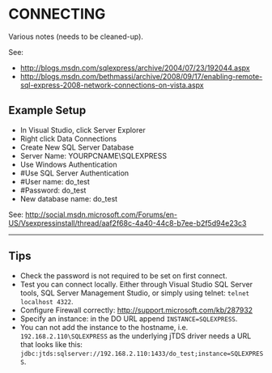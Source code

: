 CONNECTING
==========

Various notes (needs to be cleaned-up).

See:
 * http://blogs.msdn.com/sqlexpress/archive/2004/07/23/192044.aspx
 * http://blogs.msdn.com/bethmassi/archive/2008/09/17/enabling-remote-sql-express-2008-network-connections-on-vista.aspx


Example Setup
-------------

* In Visual Studio, click Server Explorer
* Right click Data Connections
* Create New SQL Server Database
* Server Name: YOURPCNAME\SQLEXPRESS
* Use Windows Authentication
* #Use SQL Server Authentication
* #User name: do_test
* #Password:  do_test
* New database name: do_test

See:
http://social.msdn.microsoft.com/Forums/en-US/Vsexpressinstall/thread/aaf2f68c-4a40-44c8-b7ee-b2f5d94e23c3


---


Tips
----

* Check the password is not required to be set on first connect.
* Test you can connect locally. Either through Visual Studio SQL Server tools,
  SQL Server Management Studio, or simply using telnet: `telnet localhost 4322`.
* Configure Firewall correctly: http://support.microsoft.com/kb/287932
* Specify an instance: in the DO URL append `INSTANCE=SQLEXPRESS`.
* You can not add the instance to the hostname, i.e. `192.168.2.110\SQLEXPRESS`
  as the underlying jTDS driver needs a URL that looks like this:
  `jdbc:jtds:sqlserver://192.168.2.110:1433/do_test;instance=SQLEXPRESS`.
